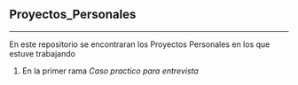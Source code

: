 ## Proyectos_Personales ##
---
En este repositorio se encontraran los Proyectos Personales en los que estuve trabajando
  1. En la primer rama *Caso practico para entrevista*
